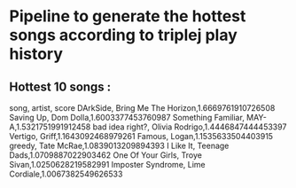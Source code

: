 # Pipeline to generate the hottest songs according to triplej play history

## Hottest 10 songs :
song, artist, score 
DArkSide, Bring Me The Horizon,1.6669761910726508 
Saving Up, Dom Dolla,1.6003377453760987 
Something Familiar, MAY-A,1.5321751991912458 
bad idea right?, Olivia Rodrigo,1.4446847444453397 
Vertigo, Griff,1.1643092468979261 
Famous, Logan,1.1535633504403915 
greedy, Tate McRae,1.0839013209894393 
I Like It, Teenage Dads,1.0709887022903462 
One Of Your Girls, Troye Sivan,1.0250628219582991 
Imposter Syndrome, Lime Cordiale,1.0067382549626533 
